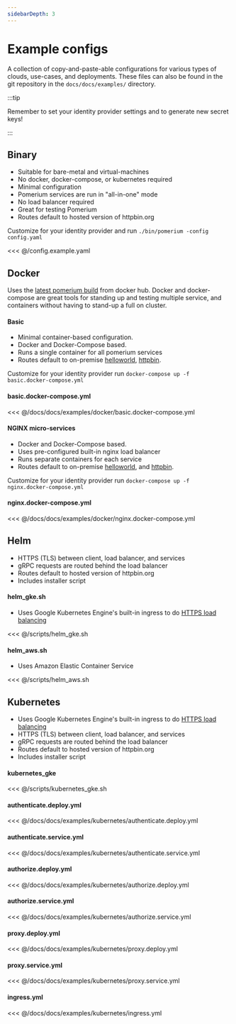 ```yaml
---
sidebarDepth: 3
---
```


# Example configs

A collection of copy-and-paste-able configurations for various types of clouds, use-cases, and deployments. These files can also be found in the git repository in the `docs/docs/examples/` directory.

:::tip

Remember to set your identity provider settings and to generate new secret keys!

:::

## Binary

- Suitable for bare-metal and virtual-machines
- No docker, docker-compose, or kubernetes required
- Minimal configuration
- Pomerium services are run in "all-in-one" mode
- No load balancer required
- Great for testing Pomerium
- Routes default to hosted version of httpbin.org

Customize for your identity provider and run `./bin/pomerium -config config.yaml`

<<< @/config.example.yaml

## Docker

Uses the [latest pomerium build](https://hub.docker.com/r/pomerium/pomerium) from docker hub. Docker and docker-compose are great tools for standing up and testing multiple service, and containers without having to stand-up a full on cluster.

#### Basic

- Minimal container-based configuration.
- Docker and Docker-Compose based.
- Runs a single container for all pomerium services
- Routes default to on-premise [helloworld], [httpbin].

Customize for your identity provider run `docker-compose up -f basic.docker-compose.yml`

#### basic.docker-compose.yml

<<< @/docs/docs/examples/docker/basic.docker-compose.yml

#### NGINX micro-services

- Docker and Docker-Compose based.
- Uses pre-configured built-in nginx load balancer
- Runs separate containers for each service
- Routes default to on-premise [helloworld], and [httpbin].

Customize for your identity provider run `docker-compose up -f nginx.docker-compose.yml`

#### nginx.docker-compose.yml

<<< @/docs/docs/examples/docker/nginx.docker-compose.yml

## Helm

- HTTPS (TLS) between client, load balancer, and services
- gRPC requests are routed behind the load balancer
- Routes default to hosted version of httpbin.org
- Includes installer script

#### helm_gke.sh

- Uses Google Kubernetes Engine's built-in ingress to do [HTTPS load balancing]

<<< @/scripts/helm_gke.sh

#### helm_aws.sh

- Uses Amazon Elastic Container Service

<<< @/scripts/helm_aws.sh

## Kubernetes

- Uses Google Kubernetes Engine's built-in ingress to do [HTTPS load balancing]
- HTTPS (TLS) between client, load balancer, and services
- gRPC requests are routed behind the load balancer
- Routes default to hosted version of httpbin.org
- Includes installer script

#### kubernetes_gke

<<< @/scripts/kubernetes_gke.sh

#### authenticate.deploy.yml

<<< @/docs/docs/examples/kubernetes/authenticate.deploy.yml

#### authenticate.service.yml

<<< @/docs/docs/examples/kubernetes/authenticate.service.yml

#### authorize.deploy.yml

<<< @/docs/docs/examples/kubernetes/authorize.deploy.yml

#### authorize.service.yml

<<< @/docs/docs/examples/kubernetes/authorize.service.yml

#### proxy.deploy.yml

<<< @/docs/docs/examples/kubernetes/proxy.deploy.yml

#### proxy.service.yml

<<< @/docs/docs/examples/kubernetes/proxy.service.yml

#### ingress.yml

<<< @/docs/docs/examples/kubernetes/ingress.yml

[helloworld]: https://hub.docker.com/r/tutum/hello-world
[httpbin]: https://httpbin.org/
[https load balancing]: https://cloud.google.com/kubernetes-engine/docs/concepts/ingress
